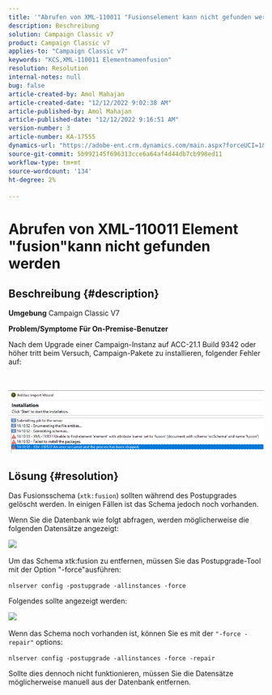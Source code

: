 ```yaml
---
title: '"Abrufen von XML-110011 "Fusionselement kann nicht gefunden werden"'
description: Beschreibung
solution: Campaign Classic v7
product: Campaign Classic v7
applies-to: "Campaign Classic v7"
keywords: "KCS,XML-110011 Elementnamenfusion"
resolution: Resolution
internal-notes: null
bug: false
article-created-by: Amol Mahajan
article-created-date: "12/12/2022 9:02:38 AM"
article-published-by: Amol Mahajan
article-published-date: "12/12/2022 9:16:51 AM"
version-number: 3
article-number: KA-17555
dynamics-url: "https://adobe-ent.crm.dynamics.com/main.aspx?forceUCI=1&pagetype=entityrecord&etn=knowledgearticle&id=bdb328b3-fb79-ed11-81ac-6045bd0063aa"
source-git-commit: 5b992145f696313cce6a64af4d44db7cb998ed11
workflow-type: tm+mt
source-wordcount: '134'
ht-degree: 2%

---
```


# Abrufen von XML-110011 Element &quot;fusion&quot;kann nicht gefunden werden

## Beschreibung {#description}

<b>Umgebung</b>
Campaign Classic V7


<b>Problem/Symptome</b>
<b>Für On-Premise-Benutzer</b>

Nach dem Upgrade einer Campaign-Instanz auf ACC-21.1 Build 9342 oder höher tritt beim Versuch, Campaign-Pakete zu installieren, folgender Fehler auf:


<br><br>![](assets/___bfb328b3-fb79-ed11-81ac-6045bd0063aa___.png)<br>

## Lösung {#resolution}


Das Fusionsschema (`xtk:fusion`) sollten während des Postupgrades gelöscht werden. In einigen Fällen ist das Schema jedoch noch vorhanden.

Wenn Sie die Datenbank wie folgt abfragen, werden möglicherweise die folgenden Datensätze angezeigt:

![](assets/5cf5ba8b-f838-ec11-b6e6-000d3a348885.png)

Um das Schema xtk:fusion zu entfernen, müssen Sie das Postupgrade-Tool mit der Option &quot;-force&quot;ausführen:

`nlserver config -postupgrade -allinstances -force`

Folgendes sollte angezeigt werden:

![](assets/406e7298-f938-ec11-b6e6-000d3a348885.png)

Wenn das Schema noch vorhanden ist, können Sie es mit der `"-force -repair"` options:

`nlserver config -postupgrade -allinstances -force -repair`

Sollte dies dennoch nicht funktionieren, müssen Sie die Datensätze möglicherweise manuell aus der Datenbank entfernen.
